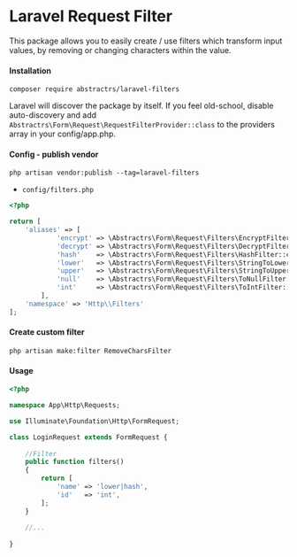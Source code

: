 # Laravel Request Filter

This package allows you to easily create / use filters which transform input values, by removing or changing characters within the value.

#### Installation

`composer require abstractrs/laravel-filters`

Laravel will discover the package by itself. If you feel old-school, disable auto-discovery and add `Abstractrs\Form\Request\RequestFilterProvider::class` to the providers array in your config/app.php.

#### Config - publish vendor

```
php artisan vendor:publish --tag=laravel-filters
```

* `config/filters.php`

```php
<?php

return [
    'aliases' => [
            'encrypt' => \Abstractrs\Form\Request\Filters\EncryptFilter::class,
            'decrypt' => \Abstractrs\Form\Request\Filters\DecryptFilter::class,
            'hash'    => \Abstractrs\Form\Request\Filters\HashFilter::class,
            'lower'   => \Abstractrs\Form\Request\Filters\StringToLowerFilter::class,
            'upper'   => \Abstractrs\Form\Request\Filters\StringToUpperFilter::class,
            'null'    => \Abstractrs\Form\Request\Filters\ToNullFilter::class,
            'int'     => \Abstractrs\Form\Request\Filters\ToIntFilter::class,
        ],
    'namespace' => 'Http\\Filters'
];

```

#### Create custom filter

```
php artisan make:filter RemoveCharsFilter
```

#### Usage

```php
<?php

namespace App\Http\Requests;

use Illuminate\Foundation\Http\FormRequest;

class LoginRequest extends FormRequest {
    
    //Filter
    public function filters()
    {
        return [
            'name' => 'lower|hash',
            'id'   => 'int',
        ];
    }
    
    //...
    
}
```
